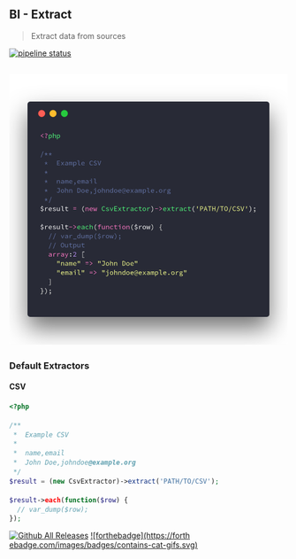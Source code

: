 <p align="center">
  <h2>BI - Extract</h2>
</p>

> Extract data from sources

[![pipeline status](https://gitlab.com/edbizarro/bi-extract/badges/master/pipeline.svg)](https://gitlab.com/edbizarro/bi-extract/commits/master)


![csv-example-extractor](csv-extractor.png)
---

### Default Extractors

#### CSV

```php
<?php

/**
 *  Example CSV
 *
 *  name,email
 *  John Doe,johndoe@example.org
 */ 
$result = (new CsvExtractor)->extract('PATH/TO/CSV');

$result->each(function($row) {
  // var_dump($row);
});
```
[![Github All Releases](https://img.shields.io/github/downloads/edbizarro/bi-extract/total.svg?style=for-the-badge)](https://github.com/edbizarro/bi-extract) [![forthebadge](https://forth
ebadge.com/images/badges/contains-cat-gifs.svg)](https://forthebadge.com)
